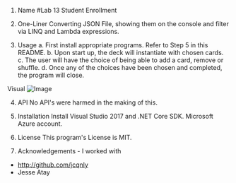 1. Name 
#Lab 13 Student Enrollment

2. One-Liner
Converting JSON File, showing them on the console and filter via LINQ and Lambda expressions.

3. Usage
a. First install appropriate programs. Refer to Step 5 in this README.
b. Upon start up, the deck will instantiate with chosen cards.
c. The user will have the choice of being able to add a card, remove or shuffle.
d. Once any of the choices have been chosen and completed, the program will close.

Visual
![Image](asset/Lab13.JPG)

4. API
No API's were harmed in the making of this.

5. Installation
Install Visual Studio 2017 and .NET Core SDK. Microsoft Azure account.

6. License
This program's License is MIT.

7. Acknowledgements - I worked with 
- http://github.com/jcqnly 
- Jesse Atay